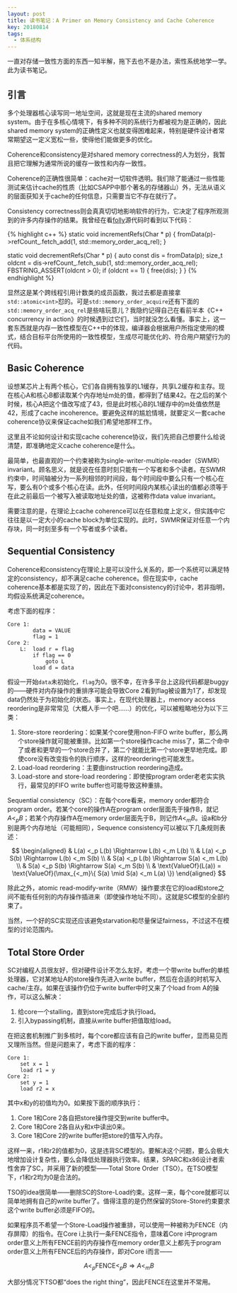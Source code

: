 ```yaml
---
layout: post
title: 读书笔记：A Primer on Memory Consistency and Cache Coherence
key: 20180814
tags:
  - 体系结构
---
```


一直对存储一致性方面的东西一知半解，拖下去也不是办法，索性系统地学一学。此为读书笔记。

<!--more-->

## 引言

多个处理器核心读写同一地址空间，这就是现在主流的shared memory system。由于在多核心情境下，有多种不同的系统行为都被视为是正确的，因此shared memory system的正确性定义也就变得困难起来，特别是硬件设计者常常期望这一定义宽松一些，使得他们能做更多的优化。

Coherence和consistency是对shared memory correctness的人为划分，我暂且把它理解为通常所说的缓存一致性和内存一致性。

Coherence的正确性很简单：cache对一切软件透明。我们除了能通过一些性能测试来估计cache的性质（比如CSAPP中那个著名的存储器山）外，无法从语义的层面获知关于cache的任何信息，只需要当它不存在就行了。

Consistency correctness则会真真切切地影响软件的行为，它决定了程序所观测到的许多内存操作的结果。我曾经在看[folly](github.com/facebook/folly)源代码时看到以下代码：

{% highlight c++ %}
static void incrementRefs(Char * p) {
  fromData(p)->refCount_.fetch_add(1, std::memory_order_acq_rel);
}

static void decrementRefs(Char * p) {
  auto const dis = fromData(p);
  size_t oldcnt = dis->refCount_.fetch_sub(1, std::memory_order_acq_rel);
  FBSTRING_ASSERT(oldcnt > 0);
  if (oldcnt == 1) {
    free(dis);
  }
}
{% endhighlight %}

显然这是某个跨线程引用计数类的成员函数，我过去都是直接拿`std::atomic<int>`怼的。可是`std::memory_order_acquire`还有下面的`std::memory_order_acq_rel`是些啥玩意儿？我隐约记得自己在看前半本《C++ concurrency in action》的时候遇到过它们，当时就没怎么看懂。事实上，这一套东西就是内存一致性模型在C++中的体现，编译器会根据用户所指定使用的模式，结合目标平台所使用的一致性模型，生成尽可能优化的、符合用户期望行为的代码。

## Basic Coherence

设想某芯片上有两个核心，它们各自拥有独享的L1缓存，共享L2缓存和主存。现在核心A和核心B都读取某个内存地址m处的值，都得到了结果42。在之后的某个时候，核心A把这个值改写成了43，但是此时核心B的L1缓存中的m处值依然是42，形成了cache incoherence。要避免这样的尴尬情境，就要定义一套cache coherence协议来保证cache如我们希望地那样工作。

这里且不论如何设计和实现cache coherence协议，我们先把自己想要什么给说清楚，即准确地定义cache coherence是什么。

最简单，也最直观的一个约束被称为single-writer-multiple-reader（SWMR）invariant。顾名思义，就是说在任意时刻只能有一个写者和多个读者。在SWMR约束中，时间轴被分为一系列相邻的时间段，每个时间段中要么只有一个核心在写，要么有0个或多个核心在读。此外，任何时间段内某核心读出的值都必须等于在此之前最后一个被写入被读取地址处的值，这被称作data value invariant。

需要注意的是，在理论上cache coherence可以在任意粒度上定义，但实践中它往往是以一定大小的cache block为单位实现的。此时，SWMR保证对任意一个内存块，同一时刻至多有一个写者或多个读者。

## Sequential Consistency

Coherence和consistency在理论上是可以没什么关系的，即一个系统可以满足特定的consistency，却不满足cache coherence。但在现实中，cache coherence基本都是实现了的，因此在下面对consistency的讨论中，若非指明，均假设系统满足coherence。

考虑下面的程序：

```
Core 1:
        data = VALUE
        flag = 1
Core 2:
    L:  load r = flag
        if flag == 0
            goto L
        load d = data
```

假设一开始`data`未初始化，`flag`为0。很不幸，在许多平台上这段代码都是buggy的——硬件对内存操作的重排序可能会导致Core 2看到flag被设置为1了，却发现data仍然处于为初始化的状态。事实上，在现代处理器上，memory access reordering是非常常见（大概人手一个吧……）的优化，可以被粗略地分为以下三类：

1. Store-store reordering：如果某个core使用non-FIFO write buffer，那么两个store操作就可能被重排。比如第一个store操作cache miss了，第二个命中了或者和更早的一个store合并了，第二个就能比第一个store更早地完成。即使core没有改变指令的执行顺序，这样的reordering也可能发生。
2. Load-load reordering：主要由instruction reordering造成。
3. Load-store and store-load reordering：即使按program order老老实实执行，最常见的FIFO write buffer也可能导致这种重排。

Sequential consistency（SC）：在每个core看来，memory order都符合program order。若某个core的操作A在program order层面先于操作B，就记$A <_p B$；若某个内存操作A在memory order层面先于B，则记作$A <_m B$。设a和b分别是两个内存地址（可能相同），Sequence consistency可以被以下几条规则表述：

$$
\begin{aligned}
& L(a) <_p L(b) \Rightarrow L(b) <_m L(b) \\
& L(a) <_p S(b) \Rightarrow L(b) <_m S(b) \\
& S(a) <_p L(b) \Rightarrow S(a) <_m L(b) \\
& S(a) <_p S(b) \Rightarrow S(a) <_m S(b) \\
& \text{ValueOf}(L(a)) = \text{ValueOf}(\max_{<_m}\{ S(a) \mid S(a) <_m L(a) \})
\end{aligned}
$$

除此之外，atomic read-modify-write（RMW）操作要求在它的load和store之间不能有任何别的内存操作插进来（即使操作地址不同）。这就是SC模型的全部约束了。

当然，一个好的SC实现还应该避免starvation和尽量保证fairness，不过这不在模型的讨论范围内。

## Total Store Order

SC对编程人员很友好，但对硬件设计不怎么友好。考虑一个带write buffer的单核处理器，它对某地址A的store操作先进入write buffer，然后在合适的时机写入cache/主存。如果在该操作仍位于write buffer中时又来了个load from A的操作，可以这么解决：

1. 给core一个stalling，直到store完成后才执行load。
2. 引入bypassing机制，直接从write buffer把值取给load。

在把这套机制推广到多核时，每个core都应该有自己的write buffer，显而易见而又理所当然。但是问题来了，考虑下面的程序：

```
Core 1:
    set x = 1
    load r1 = y
Core 2:
    set y = 1
    load r2 = x
```

其中x和y的初值均为0。如果按下面的顺序执行：

1. Core 1和Core 2各自把store操作提交到write buffer中。
2. Core 1和Core 2各自从y和x中读出0来。
3. Core 1和Core 2的write buffer把store的值写入内存。

这样一来，r1和r2的值都为0，这是违背SC模型的。要解决这个问题，要么会极大地增加设计复杂性，要么会降低处理器执行效率。结果，SPARC和x86设计者索性舍弃了SC，并采用了新的模型——Total Store Order（TSO）。在TSO模型下，r1和r2均为0是合法的。

TSO的idea很简单——删除SC的Store-Load约束。这样一来，每个core就都可以简单地拥有自己的write buffer了。值得注意的是仍然保留的Store-Store约束要求这个write buffer必须是FIFO的。

如果程序员不希望一个Store-Load操作被重排，可以使用一种被称为FENCE（内存屏障）的指令。在Core i上执行一条FENCE指令，意味着Core i中program order意义上所有FENCE前的内存操作在memory order意义上都先于program order意义上所有FENCE后的内存操作，即对Core i而言——

$$
A <_p \text{FENCE} <_p B \Rightarrow A <_m B
$$

大部分情况下TSO都“does the right thing”，因此FENCE在这里并不常用。
